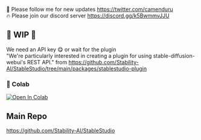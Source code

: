 🐣 Please follow me for new updates https://twitter.com/camenduru <br />
🔥 Please join our discord server https://discord.gg/k5BwmmvJJU

## 🚦 WIP 🚦
We need an API key 😋 or wait for the plugin <br />
"We're particularly interested in creating a plugin for using stable-diffusion-webui's REST API." from https://github.com/Stability-AI/StableStudio/tree/main/packages/stablestudio-plugin

### 🦒 Colab
[![Open In Colab](https://colab.research.google.com/assets/colab-badge.svg)](https://colab.research.google.com/github/camenduru/StableStudio-colab/blob/main/stable_studio_colab.ipynb)

## Main Repo
https://github.com/Stability-AI/StableStudio
